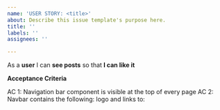 ```yaml
---
name: 'USER STORY: <title>'
about: Describe this issue template's purpose here.
title: ''
labels: ''
assignees: ''

---
```


As a **user** I can **see posts** so that **I can like it**

**Acceptance Criteria**

AC 1: Navigation bar component is visible at the top of every page
AC 2: Navbar contains the following: logo and links to:
